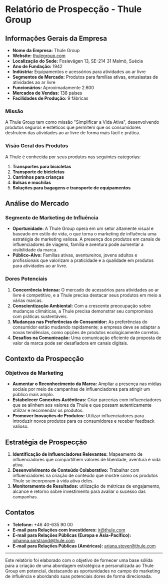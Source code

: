 # Relatório de Prospecção - Thule Group

## Informações Gerais da Empresa
- **Nome da Empresa:** Thule Group
- **Website:** [thulegroup.com](http://www.thulegroup.com)
- **Localização do Sede:** Fosievägen 13, SE-214 31 Malmö, Suécia
- **Ano de Fundação:** 1942
- **Indústria:** Equipamentos e acessórios para atividades ao ar livre
- **Segmentos de Mercado:** Produtos para famílias ativas, entusiastas de atividades ao ar livre
- **Funcionários:** Aproximadamente 2.600
- **Mercados de Vendas:** 138 países
- **Facilidades de Produção:** 9 fábricas

### Missão
A Thule Group tem como missão "Simplificar a Vida Ativa", desenvolvendo produtos seguros e estéticos que permitem que os consumidores desfrutem das atividades ao ar livre de forma mais fácil e prática.

### Visão Geral dos Produtos
A Thule é conhecida por seus produtos nas seguintes categorias:
1. **Transportes para bicicletas**
2. **Transporte de bicicletas**
3. **Carrinhos para crianças**
4. **Bolsas e mochilas**
5. **Soluções para bagagens e transporte de equipamentos**

## Análise do Mercado
### Segmento de Marketing de Influência
- **Oportunidade:** A Thule Group opera em um setor altamente visual e baseado em estilo de vida, o que torna o marketing de influência uma estratégia de marketing valiosa. A presença dos produtos em canais de influenciadores de viagens, família e aventura pode aumentar a visibilidade da marca.
- **Público-Alvo:** Famílias ativas, aventureiros, jovens adultos e profissionais que valorizam a praticidade e a qualidade em produtos para atividades ao ar livre.

### Dores Potenciais
1. **Concorrência Intensa:** O mercado de acessórios para atividades ao ar livre é competitivo, e a Thule precisa destacar seus produtos em meio a várias marcas.
2. **Conscientização Ambiental:** Com a crescente preocupação sobre mudanças climáticas, a Thule precisa demonstrar seu compromisso com práticas sustentáveis.
3. **Mudanças nas Preferências do Consumidor:** As preferências do consumidor estão mudando rapidamente; a empresa deve se adaptar a novas tendências, como opções de produtos ecologicamente corretos.
4. **Desafios na Comunicação:** Uma comunicação eficiente da proposta de valor da marca pode ser desafiadora em canais digitais.

## Contexto da Prospecção
### Objetivos de Marketing
- **Aumentar o Reconhecimento da Marca:** Ampliar a presença nas mídias sociais por meio de campanhas de influenciadores para atingir um público mais amplo.
- **Estabelecer Conexões Autênticas:** Criar parcerias com influenciadores que se alinhem aos valores da Thule e que possam autenticamente utilizar e recomendar os produtos.
- **Promover Inovações de Produtos:** Utilizar influenciadores para introduzir novos produtos para os consumidores e receber feedback valioso.

## Estratégia de Prospecção
1. **Identificação de Influenciadores Relevantes:** Mapeamento de influenciadores que compartilhem valores de liberdade, aventura e vida ativa.
2. **Desenvolvimento de Conteúdo Colaborativo:** Trabalhar com influenciadores na criação de conteúdo que mostre como os produtos Thule se incorporam à vida ativa deles.
3. **Monitoramento de Resultados:** utilização de métricas de engajamento, alcance e retorno sobre investimento para avaliar o sucesso das campanhas.

## Contatos
- **Telefone:** +46 40-635 90 00
- **E-mail para Relações com Investidores:** ir@thule.com
- **E-mail para Relações Públicas (Europa e Ásia-Pacífico):** johanna.sorstrand@thule.com
- **E-mail para Relações Públicas (Américas):** ariana.stover@thule.com

---

Este relatório foi elaborado com o objetivo de fornecer uma base sólida para a criação de uma abordagem estratégica e personalizada ao Thule Group em potencial, destacando as oportunidades no campo do marketing de influência e abordando suas potenciais dores de forma direcionada.